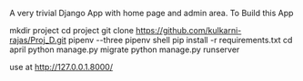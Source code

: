A very trivial Django App with home page and admin area.
To Build this App

mkdir project
cd project
git clone https://github.com/kulkarni-rajas/Proj_D.git
pipenv --three
pipenv shell
pip install -r requirements.txt
cd april
python manage.py migrate
python manage.py runserver

use at http://127.0.0.1.8000/
